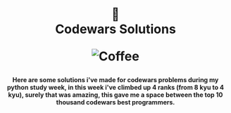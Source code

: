 <h1 align="center">
  📖<br>Codewars Solutions
  
  ![Coffee](https://img.shields.io/badge/%C3%89%20tudo%20culpa-do%20caf%C3%A9-brown?style=for-the-badge)
</h1>

<h4 align="center">
  Here are some solutions i've made for codewars problems during my python study week, in this week i've climbed up 4 ranks (from 8 kyu to 4 kyu), surely that was amazing, this gave me a space between the top 10 thousand codewars best programmers. 
 </h4>
